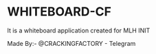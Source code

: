 # WHITEBOARD-CF
It is a whiteboard application created for MLH INIT

Made By:- @CRACKINGFACTORY - Telegram

